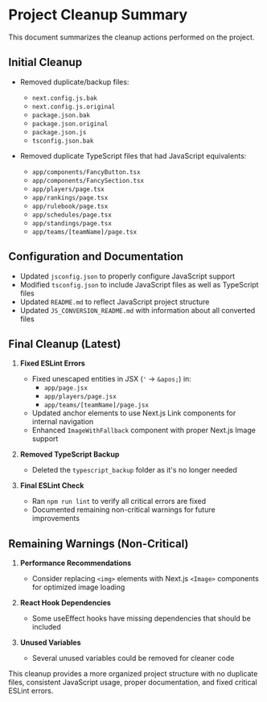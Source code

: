 # Project Cleanup Summary

This document summarizes the cleanup actions performed on the project.

## Initial Cleanup

- Removed duplicate/backup files:
  - `next.config.js.bak`
  - `next.config.js.original` 
  - `package.json.bak`
  - `package.json.original`
  - `package.json.js`
  - `tsconfig.json.bak`

- Removed duplicate TypeScript files that had JavaScript equivalents:
  - `app/components/FancyButton.tsx`
  - `app/components/FancySection.tsx`
  - `app/players/page.tsx`
  - `app/rankings/page.tsx`
  - `app/rulebook/page.tsx`
  - `app/schedules/page.tsx`
  - `app/standings/page.tsx`
  - `app/teams/[teamName]/page.tsx`

## Configuration and Documentation

- Updated `jsconfig.json` to properly configure JavaScript support
- Modified `tsconfig.json` to include JavaScript files as well as TypeScript files
- Updated `README.md` to reflect JavaScript project structure
- Updated `JS_CONVERSION_README.md` with information about all converted files

## Final Cleanup (Latest)

1. **Fixed ESLint Errors**
   - Fixed unescaped entities in JSX (`'` → `&apos;`) in:
     - `app/page.jsx`
     - `app/players/page.jsx`
     - `app/teams/[teamName]/page.jsx`
   - Updated anchor elements to use Next.js Link components for internal navigation
   - Enhanced `ImageWithFallback` component with proper Next.js Image support

2. **Removed TypeScript Backup**
   - Deleted the `typescript_backup` folder as it's no longer needed

3. **Final ESLint Check**
   - Ran `npm run lint` to verify all critical errors are fixed
   - Documented remaining non-critical warnings for future improvements

## Remaining Warnings (Non-Critical)

1. **Performance Recommendations**
   - Consider replacing `<img>` elements with Next.js `<Image>` components for optimized image loading
   
2. **React Hook Dependencies**
   - Some useEffect hooks have missing dependencies that should be included

3. **Unused Variables**
   - Several unused variables could be removed for cleaner code

This cleanup provides a more organized project structure with no duplicate files, consistent JavaScript usage, proper documentation, and fixed critical ESLint errors.
